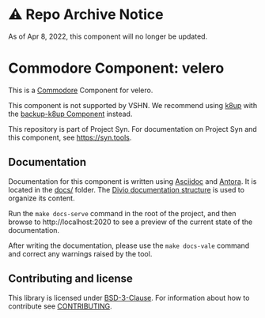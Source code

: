 # ⚠️ Repo Archive Notice

As of Apr 8, 2022, this component will no longer be updated.

# Commodore Component: velero

This is a [Commodore][commodore] Component for velero.

This component is not supported by VSHN. We recommend using [k8up](https://github.com/vshn/k8up) with the [backup-k8up Component](https://github.com/projectsyn/component-backup-k8up) instead.

This repository is part of Project Syn.
For documentation on Project Syn and this component, see https://syn.tools.

## Documentation

Documentation for this component is written using [Asciidoc][asciidoc] and [Antora][antora].
It is located in the [docs/](docs) folder.
The [Divio documentation structure](https://documentation.divio.com/) is used to organize its content.

Run the `make docs-serve` command in the root of the project, and then browse to http://localhost:2020 to see a preview of the current state of the documentation.

After writing the documentation, please use the `make docs-vale` command and correct any warnings raised by the tool.

## Contributing and license

This library is licensed under [BSD-3-Clause](LICENSE).
For information about how to contribute see [CONTRIBUTING](CONTRIBUTING.md).

[commodore]: https://docs.syn.tools/commodore/index.html
[asciidoc]: https://asciidoctor.org/
[antora]: https://antora.org/
